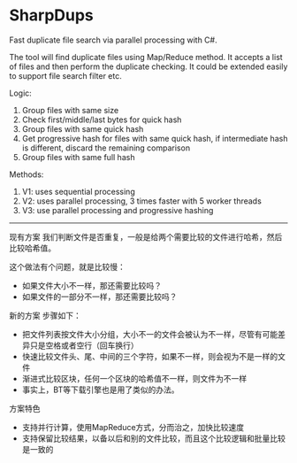 # SharpDups
Fast duplicate file search via parallel processing with C#.

The tool will find duplicate files using Map/Reduce method. It accepts a list of files and then perform the duplicate checking. It could be extended easily to support file search filter etc.


Logic:

1. Group files with same size
2. Check first/middle/last bytes for quick hash
3. Group files with same quick hash
4. Get progressive hash for files with same quick hash, if intermediate hash is different, discard the remaining comparison
5. Group files with same full hash


Methods:

1. V1: uses sequential processing
2. V2: uses parallel processing, 3 times faster with 5 worker threads
3. V3: use parallel processing and progressive hashing


--------------------------

现有方案
我们判断文件是否重复，一般是给两个需要比较的文件进行哈希，然后比较哈希值。

这个做法有个问题，就是比较慢：
 - 如果文件大小不一样，那还需要比较吗？
 - 如果文件的一部分不一样，那还需要比较吗？

新的方案
步骤如下：
 - 把文件列表按文件大小分组，大小不一的文件会被认为不一样，尽管有可能差异只是空格或者空行（回车换行）
 - 快速比较文件头、尾、中间的三个字符，如果不一样，则会视为不是一样的文件
 - 渐进式比较区块，任何一个区块的哈希值不一样，则文件为不一样
 - 事实上，BT等下载引擎也是用了类似的办法。

方案特色
 - 支持并行计算，使用MapReduce方式，分而治之，加快比较速度
 - 支持保留比较结果，以备以后和别的文件比较，而且这个比较逻辑和批量比较是一致的
